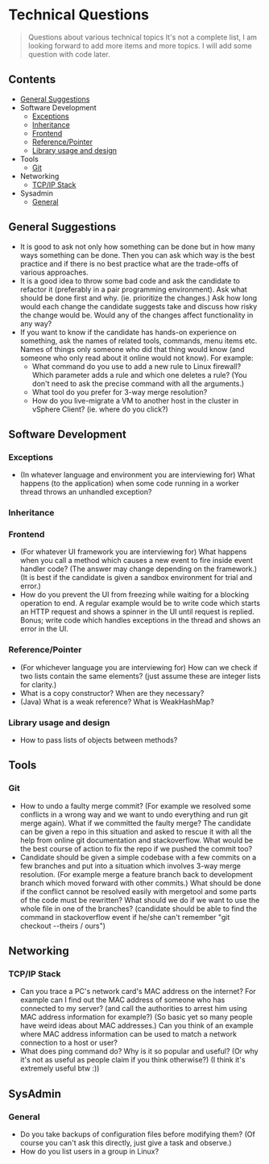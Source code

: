 # Technical Questions
> Questions about various technical topics
> It's not a complete list, I am looking forward to add more items and more topics.
> I will add some question with code later.
## Contents
 * [General Suggestions](#general-suggestions)
 * Software Development
	- [Exceptions](#exceptions)
	- [Inheritance](#inheritance)
	- [Frontend](#frontend)
	- [Reference/Pointer](#reference/pointer)
	- [Library usage and design](#library-usage-and-design)
 * Tools
	- [Git](#Git)
 * Networking
	- [TCP/IP Stack](#tcp/ip-stack)
 * Sysadmin
	- [General](#general)
## General Suggestions
 * It is good to ask not only how something can be done but in how many ways something can be done. Then you can ask which way is the best practice and if there is no best practice what are the trade-offs of various approaches.
 * It is a good idea to throw some bad code and ask the candidate to refactor it (preferably in a pair programming environment). Ask what should be done first and why. (ie. prioritize the changes.) Ask how long would each change the candidate suggests take and discuss how risky the change would be. Would any of the changes affect functionality in any way?
 * If you want to know if the candidate has hands-on experience on something, ask the names of related tools, commands, menu items etc. Names of things only someone who did that thing would know (and someone who only read about it online would not know). For example:
	- What command do you use to add a new rule to Linux firewall? Which parameter adds a rule and which one deletes a rule? (You don't need to ask the precise command with all the arguments.)
	- What tool do you prefer for 3-way merge resolution?
	- How do you live-migrate a VM to another host in the cluster in vSphere Client? (ie. where do you click?)
## Software Development
### Exceptions
 * (In whatever language and environment you are interviewing for) What happens (to the application) when some code running in a worker thread throws an unhandled exception?
### Inheritance
### Frontend
 * (For whatever UI framework you are interviewing for) What happens when you call a method which causes a new event to fire inside event handler code? (The answer may change depending on the framework.) (It is best if the candidate is given a sandbox environment for trial and error.)
 * How do you prevent the UI from freezing while waiting for a blocking operation to end. A regular example would be to write code which starts an HTTP request and shows a spinner in the UI until request is replied. Bonus; write code which handles exceptions in the thread and shows an error in the UI.
### Reference/Pointer
 * (For whichever language you are interviewing for) How can we check if two lists contain the same elements? (just assume these are integer lists for clarity.)
 * What is a copy constructor? When are they necessary?
 * (Java) What is a weak reference? What is WeakHashMap?
### Library usage and design
 * How to pass lists of objects between methods?
## Tools
### Git
 * How to undo a faulty merge commit? (For example we resolved some conflicts in a wrong way and we want to undo everything and run git merge again). What if we committed the faulty merge? The candidate can be given a repo in this situation and asked to rescue it with all the help from online git documentation and stackoverflow. What would be the best course of action to fix the repo if we pushed the commit too?
 * Candidate should be given a simple codebase with a few commits on a few branches and put into a situation which involves 3-way merge resolution. (For example merge a feature branch back to development branch which moved forward with other commits.) What should be done if the conflict cannot be resolved easily with mergetool and some parts of the code must be rewritten? What should we do if we want to use the whole file in one of the branches? (candidate should be able to find the command in stackoverflow event if he/she can't remember "git checkout --theirs / ours")
## Networking
### TCP/IP Stack
 * Can you trace a PC's network card's MAC address on the internet? For example can I find out the MAC address of someone who has connected to my server? (and call the authorities to arrest him using MAC address information for example?) (So basic yet so many people have weird ideas about MAC addresses.) Can you think of an example where MAC address information can be used to match a network connection to a host or user?
 * What does ping command do? Why is it so popular and useful? (Or why it's not as useful as people claim if you think otherwise?) (I think it's extremely useful btw :))
## SysAdmin
### General
 * Do you take backups of configuration files before modifying them? (Of course you can't ask this directly, just give a task and observe.)
 * How do you list users in a group in Linux?
